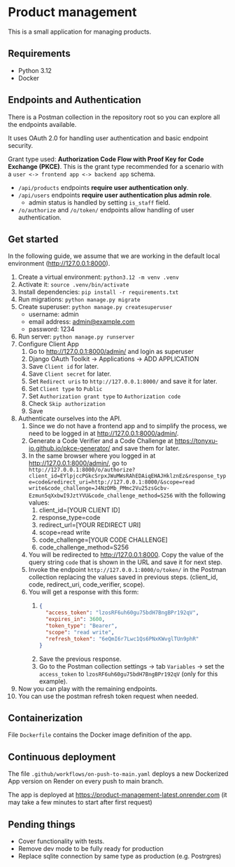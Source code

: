# Product management

This is a small application for managing products.

## Requirements

- Python 3.12
- Docker

## Endpoints and Authentication

There is a Postman collection in the repository root so you can explore all the endpoints available.

It uses OAuth 2.0 for handling user authentication and basic endpoint security.

Grant type used: **Authorization Code Flow with Proof Key for Code Exchange (PKCE)**. This is the grant type recommended
for a scenario with a `user <-> frontend app <-> backend app` schema.

- `/api/products` endpoints **require user authentication only**.
- `/api/users` endpoints **require user authentication plus admin role**.
    - admin status is handled by setting `is_staff` field.
- `/o/authorize` and `/o/token/` endpoints allow handling of user authentication.

## Get started

In the following guide, we assume that we are working in the default local environment (http://127.0.0.1:8000).

1. Create a virtual environment: `python3.12 -m venv .venv`
2. Activate it: `source .venv/bin/activate`
3. Install dependencies: `pip install -r requirements.txt`
4. Run migrations: `python manage.py migrate`
5. Create superuser: `python manage.py createsuperuser`
    - username: admin
    - email address: admin@example.com
    - password: 1234
6. Run server: `python manage.py runserver`
7. Configure Client App
    1. Go to http://127.0.0.1:8000/admin/ and login as superuser
    2. Django OAuth Toolkit -> Applications -> ADD APPLICATION
    3. Save `Client id` for later.
    4. Save `Client secret` for later.
    5. Set `Redirect uris` to `http://127.0.0.1:8000/` and save it for later.
    6. Set `Client type` to `Public`
    7. Set `Authorization grant type` to `Authorization code`
    8. Check `Skip authorization`
    9. Save
8. Authenticate ourselves into the API.
    1. Since we do not have a frontend app and to simplify the process, we need to be logged in
       at http://127.0.0.1:8000/admin/.
    2. Generate a Code Verifier and a Code Challenge at https://tonyxu-io.github.io/pkce-generator/ and save them for
       later.
    3. In the same browser where you logged in at http://127.0.0.1:8000/admin/, go to
       `http://127.0.0.1:8000/o/authorize?client_id=EYlpjccPGkcSrpxJWuMWsRAhEDAiqEHAJHklznEz&response_type=code&redirect_uri=http://127.0.0.1:8000/&scope=read write&code_challenge=J4NzDMb_PMmc2Vu25zsGcbv-Ezmun5qXxbwI9JztYVU&code_challenge_method=S256`
       with the following values:
       1. client_id=\[YOUR CLIENT ID\] 
       2. response_type=code 
       3. redirect_url=\[YOUR REDIRECT URI\] 
       4. scope=read write 
       5. code_challenge=\[YOUR CODE CHALLENGE\] 
       6. code_challenge_method=S256
    4. You will be redirected to http://127.0.0.1:8000. Copy the value of the query string `code` that is shown in the URL and save it for next step.
    5. Invoke the endpoint `http://127.0.0.1:8000/o/token/` in the Postman collection replacing the values saved in previous steps.
       (client_id, code, redirect_uri, code_verifier, scope).
    6. You will get a response with this form:
       1. ```json
          {
            "access_token": "lzosRF6uh60gu75bdH7BngBPr192qV",
            "expires_in": 3600,
            "token_type": "Bearer",
            "scope": "read write",
            "refresh_token": "6eQmI6r7Lwc1Qs6PNxKWvglTUn9phR"
          }
          ```
       2. Save the previous response.
       3. Go to the Postman collection settings -> tab `Variables` -> set the `access_token` to `lzosRF6uh60gu75bdH7BngBPr192qV` (only for this example).
9. Now you can play with the remaining endpoints.
10. You can use the postman refresh token request when needed.

## Containerization

File `Dockerfile` contains the Docker image definition of the app.

## Continuous deployment

The file `.github/workflows/on-push-to-main.yaml` deploys a new Dockerized App version on Render on every push to main branch.

The app is deployed at https://product-management-latest.onrender.com (it may take a few minutes to start after first request)

## Pending things

- Cover functionality with tests.
- Remove dev mode to be fully ready for production
- Replace sqlite connection by same type as production (e.g. Postrgres)
